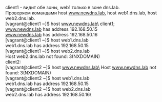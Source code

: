 client1 - видит обе зоны, web1 только в зоне dns.lab.\
Проверяем командами host www.newdns.lab, host web1.dns.lab, host web2.dns.lab.\
[vagrant@client1 ~]$ host www.newdns.lab\
client1;\
www.newdns.lab has address 192.168.50.15\
www.newdns.lab has address 192.168.50.16\
[vagrant@client1 ~]$ host web1.dns.lab\
web1.dns.lab has address 192.168.50.15\
[vagrant@client1 ~]$ host web2.dns.lab\
Host web2.dns.lab not found: 3(NXDOMAIN)\
client2:\
[vagrant@client2 ~]$ host www.newdns.lab\
Host www.newdns.lab not found: 3(NXDOMAIN)\
[vagrant@client2 ~]$ host web1.dns.lab\
web1.dns.lab has address 192.168.50.15\
[vagrant@client2 ~]$ host web2.dns.lab\
web2.dns.lab has address 192.168.50.16\
